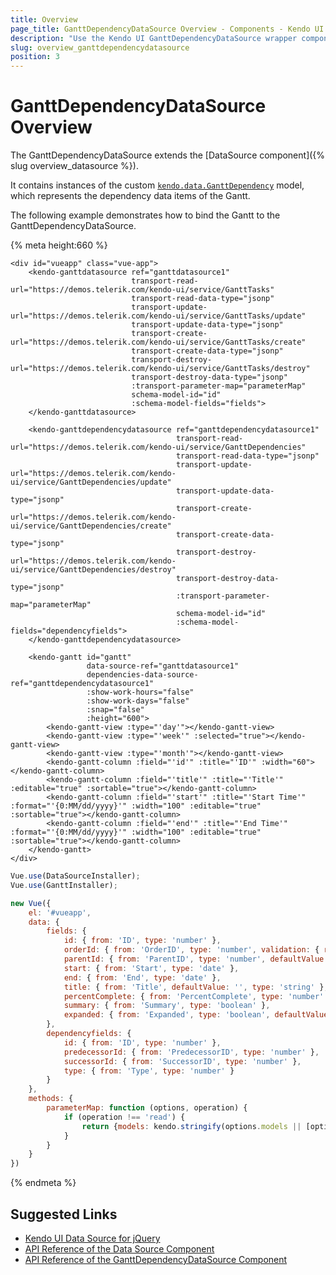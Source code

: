 ```yaml
---
title: Overview
page_title: GanttDependencyDataSource Overview - Components - Kendo UI for Vue
description: "Use the Kendo UI GanttDependencyDataSource wrapper component in Vue projects."
slug: overview_ganttdependencydatasource
position: 3
---
```


# GanttDependencyDataSource Overview

The GanttDependencyDataSource extends the [DataSource component]({% slug overview_datasource %}).

It contains instances of the custom [`kendo.data.GanttDependency`](https://docs.telerik.com/kendo-ui/api/javascript/data/ganttdependency) model, which represents the dependency data items of the Gantt.

The following example demonstrates how to bind the Gantt to the GanttDependencyDataSource.

{% meta height:660 %}
```html-preview
<div id="vueapp" class="vue-app">
	<kendo-ganttdatasource ref="ganttdatasource1"
						   transport-read-url="https://demos.telerik.com/kendo-ui/service/GanttTasks"
						   transport-read-data-type="jsonp"
						   transport-update-url="https://demos.telerik.com/kendo-ui/service/GanttTasks/update"
						   transport-update-data-type="jsonp"
						   transport-create-url="https://demos.telerik.com/kendo-ui/service/GanttTasks/create"
						   transport-create-data-type="jsonp"
						   transport-destroy-url="https://demos.telerik.com/kendo-ui/service/GanttTasks/destroy"
						   transport-destroy-data-type="jsonp"
						   :transport-parameter-map="parameterMap"
						   schema-model-id="id"
						   :schema-model-fields="fields">
    </kendo-ganttdatasource>

    <kendo-ganttdependencydatasource ref="ganttdependencydatasource1"
									 transport-read-url="https://demos.telerik.com/kendo-ui/service/GanttDependencies"
									 transport-read-data-type="jsonp"
									 transport-update-url="https://demos.telerik.com/kendo-ui/service/GanttDependencies/update"
									 transport-update-data-type="jsonp"
									 transport-create-url="https://demos.telerik.com/kendo-ui/service/GanttDependencies/create"
									 transport-create-data-type="jsonp"
									 transport-destroy-url="https://demos.telerik.com/kendo-ui/service/GanttDependencies/destroy"
									 transport-destroy-data-type="jsonp"
									 :transport-parameter-map="parameterMap"
									 schema-model-id="id"
									 :schema-model-fields="dependencyfields">
    </kendo-ganttdependencydatasource>

    <kendo-gantt id="gantt"
				 data-source-ref="ganttdatasource1"
				 dependencies-data-source-ref="ganttdependencydatasource1"
				 :show-work-hours="false"
				 :show-work-days="false"
				 :snap="false"
				 :height="600">
		<kendo-gantt-view :type="'day'"></kendo-gantt-view>
		<kendo-gantt-view :type="'week'" :selected="true"></kendo-gantt-view>
		<kendo-gantt-view :type="'month'"></kendo-gantt-view>
		<kendo-gantt-column :field="'id'" :title="'ID'" :width="60"></kendo-gantt-column>
		<kendo-gantt-column :field="'title'" :title="'Title'" :editable="true" :sortable="true"></kendo-gantt-column>
		<kendo-gantt-column :field="'start'" :title="'Start Time'" :format="'{0:MM/dd/yyyy}'" :width="100" :editable="true" :sortable="true"></kendo-gantt-column>
		<kendo-gantt-column :field="'end'" :title="'End Time'" :format="'{0:MM/dd/yyyy}'" :width="100" :editable="true" :sortable="true"></kendo-gantt-column>
	</kendo-gantt>
</div>
```
```js
Vue.use(DataSourceInstaller);
Vue.use(GanttInstaller);

new Vue({
    el: '#vueapp',
	data: {
		fields: {
			id: { from: 'ID', type: 'number' },
			orderId: { from: 'OrderID', type: 'number', validation: { required: true } },
			parentId: { from: 'ParentID', type: 'number', defaultValue: null, validation: { required: true } },
			start: { from: 'Start', type: 'date' },
			end: { from: 'End', type: 'date' },
			title: { from: 'Title', defaultValue: '', type: 'string' },
			percentComplete: { from: 'PercentComplete', type: 'number' },
			summary: { from: 'Summary', type: 'boolean' },
			expanded: { from: 'Expanded', type: 'boolean', defaultValue: true }
		},
		dependencyfields: {
			id: { from: 'ID', type: 'number' },
			predecessorId: { from: 'PredecessorID', type: 'number' },
			successorId: { from: 'SuccessorID', type: 'number' },
			type: { from: 'Type', type: 'number' }
		}
	},
	methods: {
		parameterMap: function (options, operation) {
			if (operation !== 'read') {
				return {models: kendo.stringify(options.models || [options])}
			}
		}
	}
})
```
{% endmeta %}

## Suggested Links

* [Kendo UI Data Source for jQuery](https://docs.telerik.com/kendo-ui/framework/datasource/overview)
* [API Reference of the Data Source Component](https://docs.telerik.com/kendo-ui/api/javascript/data/datasource)
* [API Reference of the GanttDependencyDataSource Component](https://docs.telerik.com/kendo-ui/api/javascript/data/ganttdependencydatasource)
